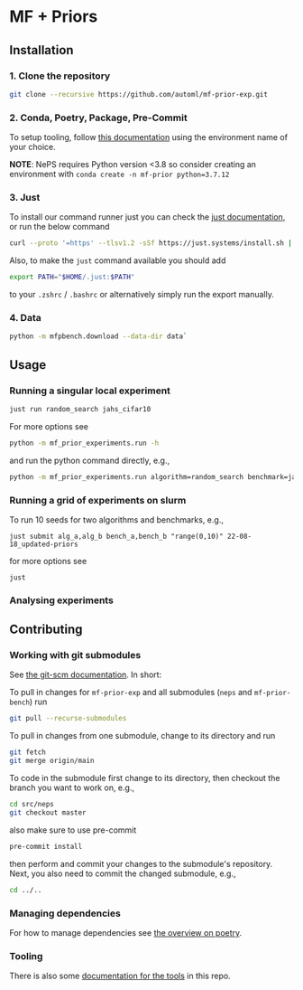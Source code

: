 # MF + Priors

## Installation

### 1. Clone the repository

```bash
git clone --recursive https://github.com/automl/mf-prior-exp.git
```

### 2. Conda, Poetry, Package, Pre-Commit

To setup tooling, follow [this documentation](https://automl.github.io/neps/contributing/installation/) using the environment name of your choice.

**NOTE**: NePS requires Python version \<3.8 so consider creating an environment with `conda create -n mf-prior python=3.7.12`

### 3. Just

To install our command runner just you can check the [just documentation](https://github.com/casey/just#installation), or run the below command

```bash
curl --proto '=https' --tlsv1.2 -sSf https://just.systems/install.sh | bash -s -- --to $HOME/.just
```

Also, to make the `just` command available you should add

```bash
export PATH="$HOME/.just:$PATH"
```

to your `.zshrc` / `.bashrc` or alternatively simply run the export manually.

### 4. Data

```bash
python -m mfpbench.download --data-dir data`
```

## Usage

### Running a singular local experiment

```bash
just run random_search jahs_cifar10
```

For more options see

```bash
python -m mf_prior_experiments.run -h
```

and run the python command directly, e.g.,

```bash
python -m mf_prior_experiments.run algorithm=random_search benchmark=jahs_cifar10 experiment_group=debug
```

### Running a grid of experiments on slurm

To run 10 seeds for two algorithms and benchmarks, e.g.,

```
just submit alg_a,alg_b bench_a,bench_b "range(0,10)" 22-08-18_updated-priors
```

for more options see

```
just
```

### Analysing experiments


## Contributing

### Working with git submodules

See [the git-scm documentation](https://git-scm.com/book/en/v2/Git-Tools-Submodules). In short:

To pull in changes for `mf-prior-exp` and all submodules (`neps` and `mf-prior-bench`) run

```bash
git pull --recurse-submodules
```

To pull in changes from one submodule, change to its directory and run

```bash
git fetch
git merge origin/main
```

To code in the submodule first change to its directory, then checkout the branch you want to work on, e.g.,

```bash
cd src/neps
git checkout master
```

also make sure to use pre-commit

```bash
pre-commit install
```

then perform and commit your changes to the submodule's repository. Next, you also need to commit the changed submodule, e.g.,

```bash
cd ../..

```


### Managing dependencies

For how to manage dependencies see [the overview on poetry](https://automl.github.io/neps/contributing/dependencies/).

### Tooling

There is also some [documentation for the tools](https://automl.github.io/neps/contributing/faq/) in this repo.
